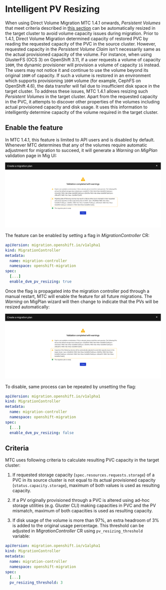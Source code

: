 # Intelligent PV Resizing

When using Direct Volume Migration MTC 1.4.1 onwards, _Persistent Volumes_ that meet criteria described in [this section](#criteria) can be automatically resized in the target cluster to avoid volume capacity issues during migration.  Prior to 1.4.1, Direct Volume Migration determined capacity of restored PVC by reading the requested capacity of the PVC in the source cluster. However, requested capacity in the _Persistent Volume Claim_ isn't necessarily same as the actual provisioned capacity of the volume. For instance, when using GlusterFS (OCS 3) on OpenShift 3.11, if a user requests a volume of capacity `100M`, the dynamic provisioner will provision a volume of capacity `1G` instead. The users may not notice it and continue to use the volume beyond its original `100M` of capacity. If such a volume is restored in an environment which supports provisioning `100M` volume (for example, CephFS on OpenShift 4.6), the data transfer will fail due to insufficient disk space in the target cluster. To address these issues, MTC 1.4.1 allows resizing such _Persistent Volumes_ in the target cluster. Apart from the requested capacity in the PVC, it attempts to discover other properties of the volumes including actual provisioned capacity and disk usage. It uses this information to intelligently determine capacity of the volume required in the target cluster.

## Enable the feature

In MTC 1.4.1, this feature is limited to API users and is disabled by default. Whenever MTC determines that any of the volumes require automatic adjustment for migration to succeed, it will generate a _Warning_ on _MigPlan_ validation page in Mig UI:

![pv-resize-warning](./screenshots/pv-resize/warning.png)

The feature can be enabled by setting a flag in _MigrationController_ CR:

```yml
apiVersion: migration.openshift.io/v1alpha1
kind: MigrationController
metadata:
  name: migration-controller
  namespace: openshift-migration
spec:
  [...]
  enable_dvm_pv_resizing: true
```

Once the flag is propagated into the migration controller pod through a manual restart, MTC will enable the feature for all future migrations. The _Warning_ on MigPlan wizard will then change to indicate that the PVs will be resized automatically:

![pv-resize-warning](./screenshots/pv-resize/warning-enabled.png)

To disable, same process can be repeated by unsetting the flag:

```yml
apiVersion: migration.openshift.io/v1alpha1
kind: MigrationController
metadata:
  name: migration-controller
  namespace: openshift-migration
spec:
  [...]
  enable_dvm_pv_resizing: false
```

## Criteria

MTC uses following criteria to calculate resulting PVC capacity in the target cluster:

1. If requested storage capacity (`spec.resources.requests.storage`) of a PVC in its source cluster is not equal to its actual provisioned capacity (`status.capacity.storage`), maximum of both values is used as resulting capacity.

2. If a PV originally provisioned through a PVC is altered using ad-hoc storage utilities (e.g. Gluster CLI) making capacities in PVC and the PV mismatch, maximum of both capacities is used as resulting capacity.  

3. If disk usage of the volume is more than 97%, an extra headroom of 3% is added to the original usage percentage. This threshold can be adjusted in _MigrationController_ CR using `pv_resizing_threshold` variable:

```yaml
apiVersion: migration.openshift.io/v1alpha1
kind: MigrationController
metadata:
  name: migration-controller
  namespace: openshift-migration
spec:
  [...]
  pv_resizing_threshold: 3
```

